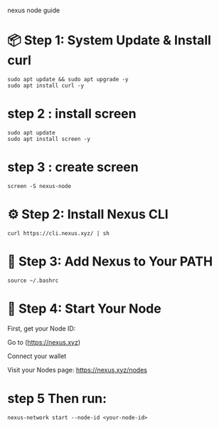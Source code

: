 nexus node guide

# 📦 Step 1: System Update & Install curl
```
sudo apt update && sudo apt upgrade -y
sudo apt install curl -y
```
# step 2 : install screen 
```
sudo apt update
sudo apt install screen -y
```
# step 3 : create screen 
```
screen -S nexus-node
```


# ⚙️ Step 2: Install Nexus CLI
```
curl https://cli.nexus.xyz/ | sh
```

# 📂 Step 3: Add Nexus to Your PATH
```
source ~/.bashrc
```
# 🚀 Step 4: Start Your Node
First, get your Node ID:

Go to (https://nexus.xyz)

Connect your wallet

Visit your Nodes page: https://nexus.xyz/nodes

# step 5 Then run:
```
nexus-network start --node-id <your-node-id>
```


